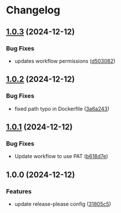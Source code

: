 # Changelog

## [1.0.3](https://github.com/easy-octo/apprentice-hire-exercise/compare/v1.0.2...v1.0.3) (2024-12-12)


### Bug Fixes

* updates workflow permissions ([d503082](https://github.com/easy-octo/apprentice-hire-exercise/commit/d50308254623aafb7476542467aae723758dcab1))

## [1.0.2](https://github.com/easy-octo/apprentice-hire-exercise/compare/v1.0.1...v1.0.2) (2024-12-12)


### Bug Fixes

* fixed path typo in Dockerfile ([3a6a243](https://github.com/easy-octo/apprentice-hire-exercise/commit/3a6a2438c56bbf7d9c3f902d1620c2367b7ef2eb))

## [1.0.1](https://github.com/easy-octo/apprentice-hire-exercise/compare/v1.0.0...v1.0.1) (2024-12-12)


### Bug Fixes

* Update workflow to use PAT ([b618d7e](https://github.com/easy-octo/apprentice-hire-exercise/commit/b618d7e84a070460c7f5ae71e6e262bdd4b94eb0))

## 1.0.0 (2024-12-12)


### Features

* update release-please config ([31805c5](https://github.com/easy-octo/apprentice-hire-exercise/commit/31805c5ec57af7e7a698a21b11306b724e1e295b))

